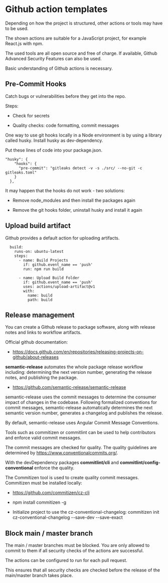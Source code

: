 # Github action templates

Depending on how the project is structured, other actions or tools may have to be used.

The shown actions are suitable for a JavaScript project, for example React.js with npm.

The used tools are all open source and free of charge. If available, Github Advanced Security Features can also be used.

Basic understanding of Github actions is necessary.

## Pre-Commit Hooks

Catch bugs or vulnerabilities before they get into the repo.

Steps:

- Check for secrets

- Quality checks: code formatting, commit messages

One way to use git hooks locally in a Node environment is by using a library called husky. Install husky as dev-dependency.

Put these lines of code into your package.json.

```
"husky": {
    "hooks": {
      "pre-commit": "gitleaks detect -v -s ./src/ --no-git -c gitleaks.toml"
    }
  },
```

It may happen that the hooks do not work - two solutions:

- Remove node_modules and then install the packages again

- Remove the git hooks folder, uninstall husky and install it again

## Upload build artifact

Github provides a default action for uploading artifacts.

```
  build:
    runs-on: ubuntu-latest
    steps:
      - name: Build Projects
        if: github.event_name == 'push'
        run: npm run build

      - name: Upload Build Folder
        if: github.event_name == 'push'
        uses: actions/upload-artifact@v1
        with:
          name: build
          path: build
```

## Release management

You can create a Github release to package software, along with release notes and links to workflow artifacts.

Official github documentation:

- https://docs.github.com/en/repositories/releasing-projects-on-github/about-releases

<b>semantic-release</b> automates the whole package release workflow including: determining the next version number, generating the release notes, and publishing the package.

- https://github.com/semantic-release/semantic-release

semantic-release uses the commit messages to determine the consumer impact of changes in the codebase. Following formalized conventions for commit messages, semantic-release automatically determines the next semantic version number, generates a changelog and publishes the release.

By default, semantic-release uses Angular Commit Message Conventions.

Tools such as commitizen or commitlint can be used to help contributors and enforce valid commit messages.

The commit messages are checked for quality. The quality guidelines are determined by https://www.conventionalcommits.org/.

With the devDependency packages <b>commitlint/cli</b> and <b>commitlint/config-conventional</b> enforce the quality.

The Commitizen tool is used to create quality commit messages. Commitizen must be installed locally:

- https://github.com/commitizen/cz-cli

- npm install commitizen -g

- Initialize project to use the cz-conventional-changelog: commitizen init cz-conventional-changelog --save-dev --save-exact

## Block main / master branch

The main / master branches must be blocked. You are only allowed to commit to them if all security checks of the actions are successful.

The actions can be configured to run for each pull request.

This ensures that all security checks are checked before the release of the main/master branch takes place.
